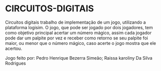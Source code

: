 # CIRCUITOS-DIGITAIS
Circuitos digitais 
trabalho de implementação de um jogo, utilizando a plataforma logisim.
O jogo, que pode ser jogado por dois jogadores, tem como objetivo principal acertar um número mágico, assim cada jogador pode dar um palpite por vez e receber como retorno se seu palpite foi maior, ou menor que o número mágico, caso acerte o jogo mostra que ele acertou.

Jogo feito por:
Pedro Henrique Bezerra Simeão;
Raissa karoliny Da Silva Rodrigues
